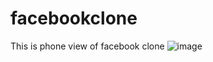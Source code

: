 # facebookclone
This is phone view of facebook clone
![image](https://github.com/gargisawaria/facebookclone/assets/96246464/71ef0e40-bba2-449c-b520-82c4c7a06ad4)
